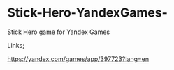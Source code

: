 # Stick-Hero-YandexGames-
Stick Hero game for Yandex Games

Links;

https://yandex.com/games/app/397723?lang=en